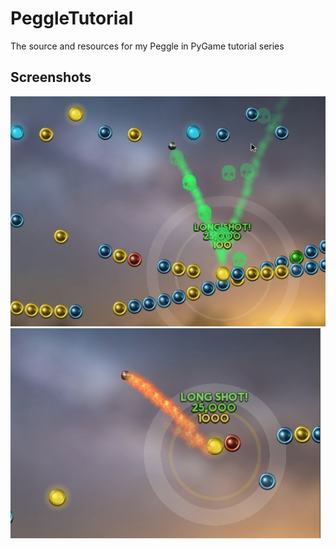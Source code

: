 # PeggleTutorial
The source and resources for my Peggle in PyGame tutorial series
## Screenshots
![Screenshot 1](resources/images/screenshots/screenshot2.png)
![Screenshot 2](resources/images/screenshots/screenshot3.png)
